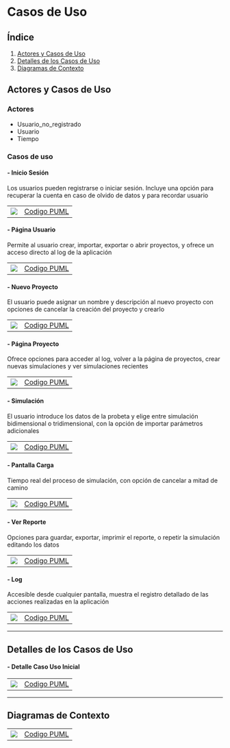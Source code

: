 # Casos de Uso

## Índice
1. [Actores y Casos de Uso](#actores-y-casos-de-uso)
2. [Detalles de los Casos de Uso](#detalles-de-los-casos-de-uso)
3. [Diagramas de Contexto](#diagramas-de-contexto)

## Actores y Casos de Uso

### Actores

- Usuario_no_registrado
- Usuario
- Tiempo

### Casos de uso

#### - Inicio Sesión

Los usuarios pueden registrarse o iniciar sesión. Incluye una opción para recuperar la cuenta en caso de olvido de datos y para recordar usuario

|  |  |
| -- | -- |
| ![](../imagenes/casosDeUso/casoUsoInicioSesión.svg) | [Codigo PUML](../casosDeUso/casoUsoInicioSesión.puml) |

#### - Página Usuario

Permite al usuario crear, importar, exportar o abrir proyectos, y ofrece un acceso directo al log de la aplicación

|  |  |
| -- | -- |
| ![](../imagenes/casosDeUso/casoUsoPaginaUsuario.svg) | [Codigo PUML](../casosDeUso/casoUsoPaginaUsuario.puml) |

#### - Nuevo Proyecto

El usuario puede asignar un nombre y descripción al nuevo proyecto con opciones de cancelar la creación del proyecto y crearlo

|  |  |
| -- | -- |
| ![](../imagenes/casosDeUso/casoUsoNuevoProyecto.svg) | [Codigo PUML](../casosDeUso/casoUsoNuevoProyecto.puml) |

#### - Página Proyecto

Ofrece opciones para acceder al log, volver a la página de proyectos, crear nuevas simulaciones y ver simulaciones recientes

|  |  |
| -- | -- |
| ![](../imagenes/casosDeUso/casoUsoPaginaProyecto.svg) | [Codigo PUML](../casosDeUso/casoUsoPaginaProyecto.puml) |

#### - Simulación

El usuario introduce los datos de la probeta y elige entre simulación bidimensional o tridimensional, con la opción de importar parámetros adicionales

|  |  |
| -- | -- |
| ![](../imagenes/casosDeUso/casoUsoSimulacion.svg) | [Codigo PUML](../casosDeUso/casoUsoSimulacion.puml) |

#### - Pantalla Carga

Tiempo real del proceso de simulación, con opción de cancelar a mitad de camino

|  |  |
| -- | -- |
| ![](../imagenes/casosDeUso/casoUsoPantallaCarga.svg) | [Codigo PUML](../casosDeUso/casoUsoPantallaCarga.puml) |

#### - Ver Reporte

Opciones para guardar, exportar, imprimir el reporte, o repetir la simulación editando los datos

|  |  |
| -- | -- |
| ![](../imagenes/casosDeUso/casoUsoReporte.svg) | [Codigo PUML](../casosDeUso/casoUsoReporte.puml) |

#### - Log

Accesible desde cualquier pantalla, muestra el registro detallado de las acciones realizadas en la aplicación

|  |  |
| -- | -- |
| ![](../imagenes/casosDeUso/CasoUsoLog.svg) | [Codigo PUML](../casosDeUso/casoUsoLog.puml) |

---

## Detalles de los Casos de Uso

#### - Detalle Caso Uso Inicial

|  |  |
| -- | -- |
| ![](../imagenes/casosDeUso/detallesCasosUso/detalleCasoUsoInicial.svg) | [Codigo PUML](../casosDeUso/detallesCasosUso/detalleCasoUsoInicial.puml) |

---

## Diagramas de Contexto

|  |  |
| -- | -- |
| ![](../imagenes/casosDeUso/diagramaContextoE.svg) | [Codigo PUML](../casosDeUso/diagramaContexto.puml) |
